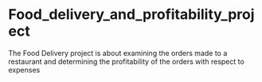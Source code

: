# Food_delivery_and_profitability_project
The Food Delivery project is about examining the orders made to a restaurant and determining the profitability of the orders with respect to expenses
